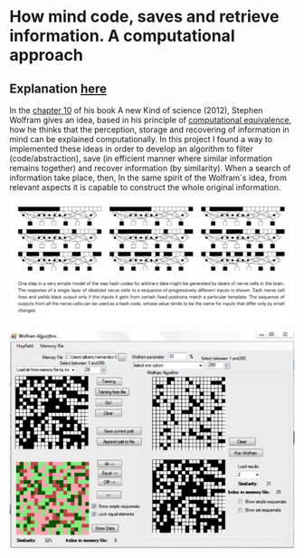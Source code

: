 # How mind code, saves and retrieve information. A computational approach
## Explanation [here](https://sites.google.com/view/complexai/how-mind-saves-and-recovered-information)

In the [chapter 10](https://www.wolframscience.com/nks/p547--introduction/) of his book A new Kind of science (2012), Stephen Wolfram gives an idea, based in his principle of [computational equivalence](https://mathworld.wolfram.com/PrincipleofComputationalEquivalence.html), how he thinks that the perception, storage and recovering of information in mind can be explained computationally.
In this project I found a way to implemented these ideas in order to develop an algorithm to filter (code/abstraction), save (in efficient manner where similar information remains together) and recover information (by similarity).
When a search of information take place, then, In the same spirit of the Wolfram`s idea, from relevant aspects it is capable to construct the whole original information.

![](https://github.com/albertoHdzE/info-brain/blob/main/images/patterns.png)

![](https://github.com/albertoHdzE/info-brain/blob/main/images/interface.png)
